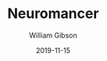 ---
title: Neuromancer
author: William Gibson
score: 4
date: 2019-11-15
pages: 256
cover: http://books.google.com/books/content?id=vi2KCwAAQBAJ&printsec=frontcover&img=1&zoom=1&source=gbs_api
link: https://play.google.com/store/books/details?id=vi2KCwAAQBAJ
---